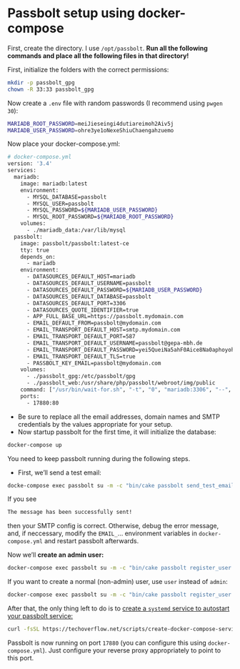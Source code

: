 # Passbolt setup using docker-compose

First, create the directory. I use `/opt/passbolt`. **Run all the following commands and place all the following files in that directory!**

First, initialize the folders with the correct permissions:

```sh
mkdir -p passbolt_gpg
chown -R 33:33 passbolt_gpg
```

Now create a `.env` file with random passwords (I recommend using `pwgen 30`):

```sh
MARIADB_ROOT_PASSWORD=meiJieseingi4dutiareimoh2Aiv5j
MARIADB_USER_PASSWORD=ohre3ye1oNexeShiuChaengahzuemo
````

Now place your docker-compose.yml:

```sh
# docker-compose.yml
version: '3.4'
services:
  mariadb:
    image: mariadb:latest
    environment:
      - MYSQL_DATABASE=passbolt
      - MYSQL_USER=passbolt
      - MYSQL_PASSWORD=${MARIADB_USER_PASSWORD}
      - MYSQL_ROOT_PASSWORD=${MARIADB_ROOT_PASSWORD}
    volumes:
      - ./mariadb_data:/var/lib/mysql
  passbolt:
    image: passbolt/passbolt:latest-ce
    tty: true
    depends_on:
      - mariadb
    environment:
      - DATASOURCES_DEFAULT_HOST=mariadb
      - DATASOURCES_DEFAULT_USERNAME=passbolt
      - DATASOURCES_DEFAULT_PASSWORD=${MARIADB_USER_PASSWORD}
      - DATASOURCES_DEFAULT_DATABASE=passbolt
      - DATASOURCES_DEFAULT_PORT=3306
      - DATASOURCES_QUOTE_IDENTIFIER=true
      - APP_FULL_BASE_URL=https://passbolt.mydomain.com
      - EMAIL_DEFAULT_FROM=passbolt@mydomain.com
      - EMAIL_TRANSPORT_DEFAULT_HOST=smtp.mydomain.com
      - EMAIL_TRANSPORT_DEFAULT_PORT=587
      - EMAIL_TRANSPORT_DEFAULT_USERNAME=passbolt@gepa-mbh.de
      - EMAIL_TRANSPORT_DEFAULT_PASSWORD=yei5QueiNa5ahF0Aice8Na0aphoyoh
      - EMAIL_TRANSPORT_DEFAULT_TLS=true
      - PASSBOLT_KEY_EMAIL=passbolt@mydomain.com
    volumes:
      - ./passbolt_gpg:/etc/passbolt/gpg
      - ./passbolt_web:/usr/share/php/passbolt/webroot/img/public
    command: ["/usr/bin/wait-for.sh", "-t", "0", "mariadb:3306", "--", "/docker-entrypoint.sh"]
    ports:
      - 17880:80
```

- Be sure to replace all the email addresses, domain names and SMTP credentials by the values appropriate for your setup.
- Now startup passbolt for the first time, it will initialize the database:

```sh
docker-compose up
```

You need to keep passbolt running during the following steps.

- First, we’ll send a test email:

```sh
docke-compose exec passbolt su -m -c "bin/cake passbolt send_test_email"
```

If you see

```sh
The message has been successfully sent!
```

then your SMTP config is correct. Otherwise, debug the error message, and, if neccessary, modify the `EMAIL_`… environment variables in `docker-compose.yml` and restart passbolt afterwards.

Now we’ll **create an admin user:**

```sh
docker-compose exec passbolt su -m -c "bin/cake passbolt register_user -u john.doe@mydomain.com -f John -l Doe -r admin" -s /bin/sh www-data
```

If you want to create a normal (non-admin) user, use `user` instead of `admin`:

```sh
docker-compose exec passbolt su -m -c "bin/cake passbolt register_user -u john.doe@mydomain.com -f John -l Doe -r admin" -s /bin/sh www-data
```

After that, the only thing left to do is to [create a `systemd` service to autostart your passbolt service:](https://techoverflow.net/2020/10/24/create-a-systemd-service-for-your-docker-compose-project-in-10-seconds/)

```sh
curl -fsSL https://techoverflow.net/scripts/create-docker-compose-service.sh | sudo bash /dev/stdin
```

Passbolt is now running on port `17880` (you can configure this using `docker-compose.yml`). Just configure your reverse proxy appropriately to point to this port.